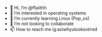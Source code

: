 - 👋 Hi, I’m @ffaiithh
- 👀 I’m interested in operating systems
- 🌱 I’m currently learning Linux (Pop_os)
- 💞️ I’m not looking to collaborate
- 📫 How to reach me ig:aziwhyulooksotired 

